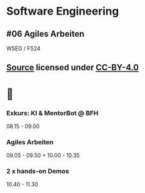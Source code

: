 # Software Engineering

## #06 Agiles Arbeiten

WSEG / FS24

[Source](https://github.com/digital-sustainability/module-wseg/tree/24/fs/docs/slides/content/06) licensed under [CC-BY-4.0](https://github.com/digital-sustainability/module-wseg/blob/main/LICENSE)
--
# 🧱

### Exkurs: KI & MentorBot @ BFH

08.15 - 09.00

### Agiles Arbeiten

09.05 - 09.50 + 10.00 - 10.35

### 2 x hands-on Demos

10.40 - 11.30
